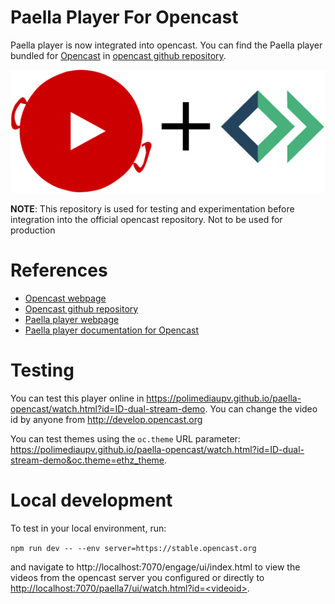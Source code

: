 Paella Player For Opencast
===========================

Paella player is now integrated into opencast.
You can find the Paella player bundled for [Opencast](https://opencast.org) in [opencast github repository](https://github.com/opencast/opencast).

![Paella Player Logo](paella_oc.png)


**NOTE**: This repository is used for testing and experimentation before integration into the official opencast repository. Not to be used for production


# References

- [Opencast webpage](https://opencast.org)
- [Opencast github repository](https://github.com/opencast/opencast)
- [Paella player webpage](https://paellaplayer.upv.es/)
- [Paella player documentation for Opencast](https://docs.opencast.org/develop/admin/#modules/paella.player7/configuration/)


# Testing 

You can test this player online in https://polimediaupv.github.io/paella-opencast/watch.html?id=ID-dual-stream-demo. You can change the video id by anyone from http://develop.opencast.org

You can test themes using the `oc.theme` URL parameter: https://polimediaupv.github.io/paella-opencast/watch.html?id=ID-dual-stream-demo&oc.theme=ethz_theme.



# Local development

To test in your local environment, run:

`npm run dev -- --env server=https://stable.opencast.org` 

and navigate to http://localhost:7070/engage/ui/index.html to view the videos from the opencast server you configured or directly to [http://localhost:7070/paella7/ui/watch.html?id=\<videoid\>](http://localhost:7070/paella7/ui/watch.html?id=videoid).